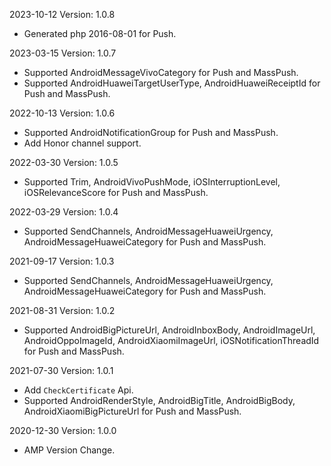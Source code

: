 2023-10-12 Version: 1.0.8
- Generated php 2016-08-01 for Push.

2023-03-15 Version: 1.0.7
- Supported AndroidMessageVivoCategory for Push and MassPush.
- Supported AndroidHuaweiTargetUserType, AndroidHuaweiReceiptId for Push and MassPush.

2022-10-13 Version: 1.0.6
- Supported AndroidNotificationGroup for Push and MassPush.
- Add Honor channel support.

2022-03-30 Version: 1.0.5
- Supported Trim, AndroidVivoPushMode, iOSInterruptionLevel, iOSRelevanceScore for Push and MassPush.

2022-03-29 Version: 1.0.4
- Supported SendChannels, AndroidMessageHuaweiUrgency, AndroidMessageHuaweiCategory for Push and MassPush.

2021-09-17 Version: 1.0.3
- Supported SendChannels, AndroidMessageHuaweiUrgency, AndroidMessageHuaweiCategory for Push and MassPush.

2021-08-31 Version: 1.0.2
- Supported AndroidBigPictureUrl, AndroidInboxBody, AndroidImageUrl, AndroidOppoImageId, AndroidXiaomiImageUrl, iOSNotificationThreadId for Push and MassPush.

2021-07-30 Version: 1.0.1
- Add `CheckCertificate` Api.
- Supported AndroidRenderStyle, AndroidBigTitle, AndroidBigBody, AndroidXiaomiBigPictureUrl for Push and MassPush.

2020-12-30 Version: 1.0.0
- AMP Version Change.

